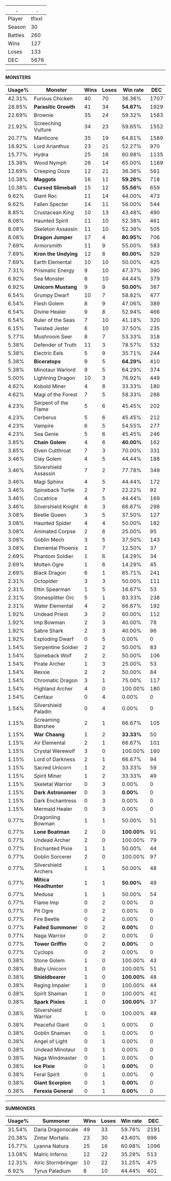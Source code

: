 .|.
|-|-
Player|tfixxl
Season|30
Battles|260
Wins|127
Loses|133
DEC|5676

---
**MONSTERS**

Usage%|Monster|Wins|Loses|Win rate|DEC|
-|-|-|-|-|-|
42.31%|Furious Chicken|40|70|36.36%|1707|
28.85%|**Parasitic Growth**|41|34|**54.67%**|1929|
22.69%|Brownie|35|24|59.32%|1583|
21.92%|Screeching Vulture|34|23|59.65%|1552|
20.77%|Manticore|35|19|64.81%|1589|
16.92%|Lord Arianthus|23|21|52.27%|970|
15.77%|Hydra|25|16|60.98%|1135|
15.38%|Wood Nymph|26|14|65.00%|1189|
12.69%|Creeping Ooze|12|21|36.36%|561|
10.38%|**Maggots**|16|11|**59.26%**|718|
10.38%|**Cursed Slimeball**|15|12|**55.56%**|659|
9.62%|Giant Roc|11|14|44.00%|473|
9.62%|Fallen Specter|14|11|56.00%|544|
8.85%|Crustacean King|10|13|43.48%|490|
8.08%|Haunted Spirit|11|10|52.38%|461|
8.08%|Skeleton Assassin|11|10|52.38%|505|
8.08%|**Dragon Jumper**|17|4|**80.95%**|706|
7.69%|Armorsmith|11|9|55.00%|583|
7.69%|**Kron the Undying**|12|8|**60.00%**|529|
7.69%|Earth Elemental|10|10|50.00%|425|
7.31%|Prismatic Energy|9|10|47.37%|390|
6.92%|Sea Monster|8|10|44.44%|379|
6.92%|**Unicorn Mustang**|9|9|**50.00%**|367|
6.54%|Grumpy Dwarf|10|7|58.82%|477|
6.54%|Flesh Golem|8|9|47.06%|389|
6.54%|Divine Healer|9|8|52.94%|466|
6.54%|Ruler of the Seas|7|10|41.18%|320|
6.15%|Twisted Jester|6|10|37.50%|235|
5.77%|Mushroom Seer|8|7|53.33%|318|
5.38%|Defender of Truth|11|3|78.57%|532|
5.38%|Electric Eels|5|9|35.71%|244|
5.38%|**Biceratops**|9|5|**64.29%**|410|
5.38%|Minotaur Warlord|9|5|64.29%|374|
5.00%|Lightning Dragon|10|3|76.92%|449|
4.62%|Kobold Miner|4|8|33.33%|180|
4.62%|Magi of the Forest|7|5|58.33%|288|
4.23%|Serpent of the Flame|5|6|45.45%|202|
4.23%|Cerberus|5|6|45.45%|212|
4.23%|Vampire|6|5|54.55%|277|
4.23%|Sea Genie|5|6|45.45%|246|
3.85%|**Chain Golem**|4|6|**40.00%**|162|
3.85%|Elven Cutthroat|7|3|70.00%|331|
3.46%|Clay Golem|4|5|44.44%|188|
3.46%|Silvershield Assassin|7|2|77.78%|349|
3.46%|Magi Sphinx|4|5|44.44%|172|
3.46%|Spineback Turtle|2|7|22.22%|92|
3.46%|Cocatrice|4|5|44.44%|169|
3.46%|Silvershield Knight|6|3|66.67%|298|
3.08%|Beetle Queen|3|5|37.50%|127|
3.08%|Haunted Spider|4|4|50.00%|182|
3.08%|Animated Corpse|2|6|25.00%|95|
3.08%|Goblin Mech|3|5|37.50%|143|
3.08%|Elemental Phoenix|1|7|12.50%|37|
2.69%|Phantom Soldier|1|6|14.29%|34|
2.69%|Molten Ogre|1|6|14.29%|45|
2.69%|Black Dragon|6|1|85.71%|241|
2.31%|Octopider|3|3|50.00%|111|
2.31%|Ettin Spearman|1|5|16.67%|53|
2.31%|Stonesplitter Orc|5|1|83.33%|238|
2.31%|Water Elemental|4|2|66.67%|192|
1.92%|Undead Priest|3|2|60.00%|112|
1.92%|Imp Bowman|2|3|40.00%|78|
1.92%|Sabre Shark|2|3|40.00%|96|
1.92%|Exploding Dwarf|0|5|0.00%|0|
1.54%|Serpentine Soldier|2|2|50.00%|83|
1.54%|Spineback Wolf|2|2|50.00%|106|
1.54%|Pirate Archer|1|3|25.00%|53|
1.54%|Rexxie|2|2|50.00%|84|
1.54%|Chromatic Dragon|3|1|75.00%|117|
1.54%|Highland Archer|4|0|100.00%|180|
1.54%|Centaur|0|4|0.00%|0|
1.54%|Silvershield Paladin|0|4|0.00%|0|
1.15%|Screaming Banshee|2|1|66.67%|105|
1.15%|**War Chaang**|1|2|**33.33%**|50|
1.15%|Air Elemental|2|1|66.67%|101|
1.15%|Crystal Werewolf|3|0|100.00%|160|
1.15%|Lord of Darkness|2|1|66.67%|94|
1.15%|Sacred Unicorn|1|2|33.33%|59|
1.15%|Spirit Miner|1|2|33.33%|49|
1.15%|Skeletal Warrior|0|3|0.00%|0|
1.15%|**Dark Astronomer**|0|3|**0.00%**|0|
1.15%|Dark Enchantress|0|3|0.00%|0|
1.15%|Mermaid Healer|0|3|0.00%|0|
0.77%|Dragonling Bowman|1|1|50.00%|51|
0.77%|**Lone Boatman**|2|0|**100.00%**|91|
0.77%|Undead Archer|2|0|100.00%|79|
0.77%|Enchanted Pixie|1|1|50.00%|44|
0.77%|Goblin Sorcerer|2|0|100.00%|97|
0.77%|Silvershield Archers|1|1|50.00%|48|
0.77%|**Mitica Headhunter**|1|1|**50.00%**|49|
0.77%|Medusa|1|1|50.00%|54|
0.77%|Flame Imp|0|2|0.00%|0|
0.77%|Pit Ogre|0|2|0.00%|0|
0.77%|Fire Beetle|0|2|0.00%|0|
0.77%|**Failed Summoner**|0|2|**0.00%**|0|
0.77%|Naga Warrior|0|2|0.00%|0|
0.77%|**Tower Griffin**|0|2|**0.00%**|0|
0.77%|Cyclops|0|2|0.00%|0|
0.38%|Stone Golem|1|0|100.00%|43|
0.38%|Baby Unicorn|1|0|100.00%|51|
0.38%|**Shieldbearer**|1|0|**100.00%**|48|
0.38%|Raging Impaler|1|0|100.00%|44|
0.38%|Spirit Shaman|1|0|100.00%|41|
0.38%|**Spark Pixies**|1|0|**100.00%**|37|
0.38%|Silvershield Warrior|1|0|100.00%|48|
0.38%|Peaceful Giant|0|1|0.00%|0|
0.38%|Goblin Shaman|0|1|0.00%|0|
0.38%|Angel of Light|0|1|0.00%|0|
0.38%|Undead Minotaur|0|1|0.00%|0|
0.38%|Naga Windmaster|0|1|0.00%|0|
0.38%|**Ice Pixie**|0|1|**0.00%**|0|
0.38%|Feral Spirit|0|1|0.00%|0|
0.38%|**Giant Scorpion**|0|1|**0.00%**|0|
0.38%|**Ferexia General**|0|1|**0.00%**|0|

---
**SUMMONERS**

Usage%|Summoner|Wins|Loses|Win rate|DEC|
-|-|-|-|-|-|
31.54%|Daria Dragonscale|49|33|59.76%|2191|
20.38%|Zintar Mortalis|23|30|43.40%|996|
15.77%|Lyanna Natura|25|16|60.98%|1096|
13.08%|Malric Inferno|12|22|35.29%|513|
12.31%|Alric Stormbringer|10|22|31.25%|475|
6.92%|Tyrus Paladium|8|10|44.44%|401|
